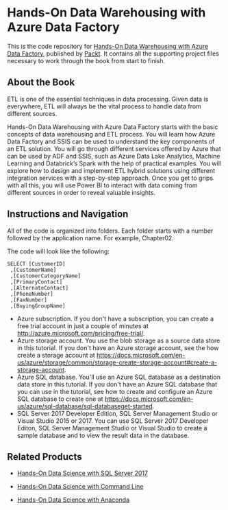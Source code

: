 # Hands-On Data Warehousing with Azure Data Factory
This is the code repository for [Hands-On Data Warehousing with Azure Data Factory](https://www.packtpub.com/big-data-and-business-intelligence/hands-data-warehousing-azure-data-factory?utm_source=github&utm_medium=repository&utm_campaign=9781789137620), published by [Packt](https://www.packtpub.com/?utm_source=github). It contains all the supporting project files necessary to work through the book from start to finish.
## About the Book
ETL is one of the essential techniques in data processing. Given data is everywhere, ETL will always be the vital process to handle data from different sources.

Hands-On Data Warehousing with Azure Data Factory starts with the basic concepts of data warehousing and ETL process. You will learn how Azure Data Factory and SSIS can be used to understand the key components of an ETL solution. You will go through different services offered by Azure that can be used by ADF and SSIS, such as Azure Data Lake Analytics, Machine Learning and Databrick’s Spark with the help of practical examples. You will explore how to design and implement ETL hybrid solutions using different integration services with a step-by-step approach. Once you get to grips with all this, you will use Power BI to interact with data coming from different sources in order to reveal valuable insights.


## Instructions and Navigation
All of the code is organized into folders. Each folder starts with a number followed by the application name. For example, Chapter02.



The code will look like the following:
```
SELECT [CustomerID]
 ,[CustomerName]
 ,[CustomerCategoryName]
 ,[PrimaryContact]
 ,[AlternateContact]
 ,[PhoneNumber]
 ,[FaxNumber]
 ,[BuyingGroupName]
```

* Azure subscription. If you don't have a subscription, you can create a free trial
account in just a couple of minutes at http://azure.microsoft.com/pricing/free-trial/.
* Azure storage account. You use the blob storage as a source data store in this
tutorial. If you don't have an Azure storage account, see the how create a storage
account at https://docs.microsoft.com/en-us/azure/storage/common/storage-create-storage-account#create-a-storage-account.
* Azure SQL database. You'll use an Azure SQL database as a destination data
store in this tutorial. If you don't have an Azure SQL database that you can use in
the tutorial, see how to create and configure an Azure SQL database to create one
at https://docs.microsoft.com/en-us/azure/sql-database/sql-databaseget-started.
* SQL Server 2017 Developer Edition, SQL Server Management Studio or Visual
Studio 2015 or 2017. You can use SQL Server 2017 Developer Editon, SQL Server
Management Studio or Visual Studio to create a sample database and to view the
result data in the database.

## Related Products
* [Hands-On Data Science with SQL Server 2017](https://www.packtpub.com/big-data-and-business-intelligence/hands-data-science-sql-server-2017?utm_source=github&utm_medium=repository&utm_campaign=9781788996341)

* [Hands-On Data Science with Command Line](https://www.packtpub.com/big-data-and-business-intelligence/hands-data-science-command-line?utm_source=github&utm_medium=repository&utm_campaign=9781789132984)

* [Hands-On Data Science with Anaconda](https://www.packtpub.com/big-data-and-business-intelligence/hands-data-science-anaconda?utm_source=github&utm_medium=repository&utm_campaign=9781788831192)

